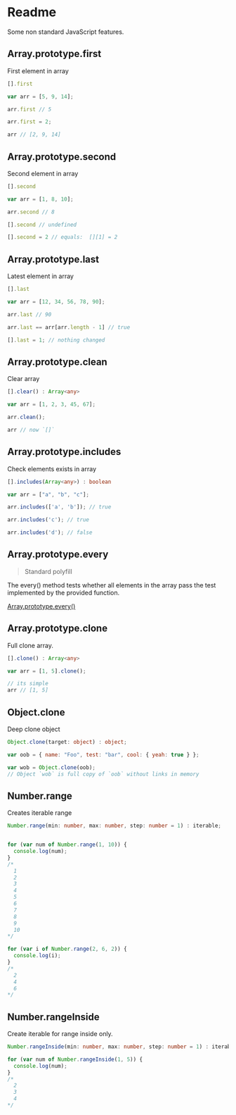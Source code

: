 # Readme

Some non standard JavaScript features.

## Array.prototype.first

First element in array

```typescript
[].first
```

```js
var arr = [5, 9, 14];

arr.first // 5

arr.first = 2;

arr // [2, 9, 14]
```

## Array.prototype.second

Second element in array

```typescript
[].second
```

```js
var arr = [1, 8, 10];

arr.second // 8

[].second // undefined

[].second = 2 // equals:  [][1] = 2
```

## Array.prototype.last

Latest element in array


```typescript
[].last
```

```js
var arr = [12, 34, 56, 78, 90];

arr.last // 90

arr.last == arr[arr.length - 1] // true

[].last = 1; // nothing changed
```

## Array.prototype.clean

Clear array


```typescript
[].clear() : Array<any>
```

```js
var arr = [1, 2, 3, 45, 67];

arr.clean();

arr // now `[]`
```

## Array.prototype.includes

Check elements exists in array


```typescript
[].includes(Array<any>) : boolean
```

```js
var arr = ["a", "b", "c"];

arr.includes(['a', 'b']); // true

arr.includes('c'); // true

arr.includes('d'); // false
```

## Array.prototype.every

> Standard polyfill

The every() method tests whether all elements in the array pass the test implemented by the provided function.

[Array.prototype.every()](https://developer.mozilla.org/ru/docs/Web/JavaScript/Reference/Global_Objects/Array/every)


## Array.prototype.clone

Full clone array.

```typescript
[].clone() : Array<any>
```

```js
var arr = [1, 5].clone();

// its simple
arr // [1, 5]
```

## Object.clone

Deep clone object

```typescript
Object.clone(target: object) : object;
```

```js
var oob = { name: "Foo", test: "bar", cool: { yeah: true } };

var wob = Object.clone(oob);
// Object `wob` is full copy of `oob` without links in memory
```

## Number.range

Creates iterable range

```typescript
Number.range(min: number, max: number, step: number = 1) : iterable;
```

```js

for (var num of Number.range(1, 10)) {
  console.log(num);
}
/*
  1
  2
  3
  4
  5
  6
  7
  8
  9
  10
*/

for (var i of Number.range(2, 6, 2)) {
  console.log(i);
}
/*
  2
  4
  6
*/
```


## Number.rangeInside

Create iterable for range inside only.

```typescript
Number.rangeInside(min: number, max: number, step: number = 1) : iterable;
```

```js
for (var num of Number.rangeInside(1, 5)) {
  console.log(num);
}
/*
  2
  3
  4
*/
```

